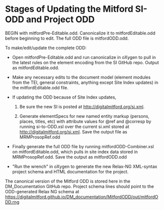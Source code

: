 # Stages of Updating the Mitford SI-ODD and Project ODD

 BEGIN with mitfordPre-Editable.odd. Canonicalize it to mitfordEditable.odd before beginning to edit. The full ODD file is mitfordODD.odd.
      
To make/edit/update the complete ODD: 

* Open mitfordPre-Editable.odd and run canonicalize in oXygen to pull in the latest rules on the <occupation> element encoding from the SI GitHub repo. Output as mitfordEditable.odd.
      
* Make any necessary edits to the document model (element modules from the TEI, general constraints, anything except Site Index updates) in the mitfordEditable.odd file.
      
* If updating the ODD because of Site Index updates, 
           
     1. Be sure the new SI is posted at http://digitalmitford.org/si.xml. 
            
     2. Generate elementSpecs for new named entity markup (persons, places, titles, etc) with attribute values for @ref and @corresp 
      by running si-to-ODD.xsl over the current si.xml stored at http://digitalmitford.org/si.xml. Save the output file as MRMProsopRef.odd 
      
* Finally generate the full ODD file by running mitfordODD-Combiner.xsl on mitfordEditable.odd, which pulls in site index data stored in MRMProsopRef.odd. Save the output as mitfordODD.odd
     
* "Run the wrench" in oXygen to generate the new Relax-NG XML-syntax project schema and HTML documentation for the project.
     
The canonical version of the Mitford ODD is stored here in the DM_Documentation GitHub repo. Project schema lines should point to the ODD-generated Relax NG schema at https://digitalmitford.github.io/DM_documentation/MitfordODD/out/mitfordODD.rng 

